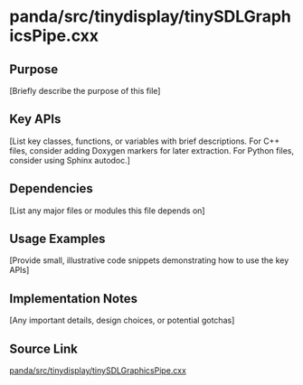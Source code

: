 # panda/src/tinydisplay/tinySDLGraphicsPipe.cxx

## Purpose
[Briefly describe the purpose of this file]

## Key APIs
[List key classes, functions, or variables with brief descriptions.
For C++ files, consider adding Doxygen markers for later extraction.
For Python files, consider using Sphinx autodoc.]

## Dependencies
[List any major files or modules this file depends on]

## Usage Examples
[Provide small, illustrative code snippets demonstrating how to use the key APIs]

## Implementation Notes
[Any important details, design choices, or potential gotchas]

## Source Link
[panda/src/tinydisplay/tinySDLGraphicsPipe.cxx](link_to_source_repository/panda/src/tinydisplay/tinySDLGraphicsPipe.cxx)
